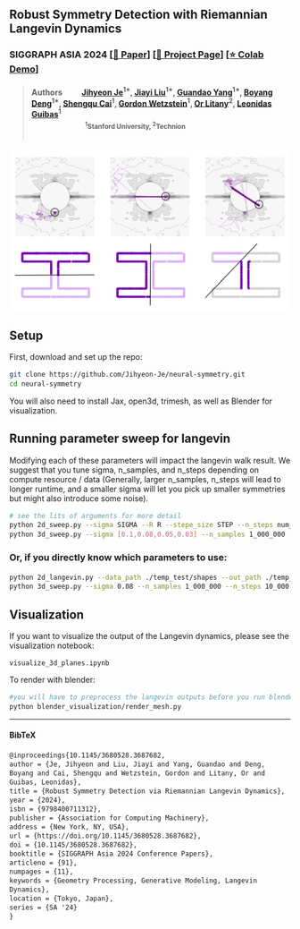## Robust Symmetry Detection with Riemannian Langevin Dynamics
### SIGGRAPH ASIA 2024 [[📖 Paper](https://arxiv.org/abs/2410.02786)] [[🚀 Project Page](https://symmetry-langevin.github.io/)] [[⭐ Colab Demo](https://colab.research.google.com/drive/1mzytIuqjgIj2D_K3VTt-qhMtluVdVBGg?usp=sharing)] 
> #### Authors &emsp;&emsp; [Jihyeon Je](https://jihyeonje.com/)<sup>1*</sup>, [Jiayi Liu]()<sup>1*</sup>, [Guandao Yang](https://www.guandaoyang.com/)<sup>1*</sup>, [Boyang Deng](https://boyangdeng.com/)<sup>1*</sup>, [Shengqu Cai](https://primecai.github.io/)<sup>1</sup>, [Gordon Wetzstein](https://stanford.edu/~gordonwz/)<sup>1</sup>, [Or Litany](https://orlitany.github.io/)<sup>2</sup>, [Leonidas Guibas](https://geometry.stanford.edu/)<sup>1</sup> <br> <sub> &emsp;&emsp;&emsp;&emsp;&emsp;&emsp;&emsp;&emsp; <sup>1</sup>Stanford University, <sup>2</sup>Technion </sub><br><br>


<img src="sample_figures/lang.png">

## Setup
First, download and set up the repo:
```bash
git clone https://github.com/Jihyeon-Je/neural-symmetry.git
cd neural-symmetry
```
You will also need to install Jax, open3d, trimesh, as well as Blender for visualization.



## Running parameter sweep for langevin
Modifying each of these parameters will impact the langevin walk result. We suggest that you tune sigma, n_samples, and n_steps depending on compute resource / data (Generally, larger n_samples, n_steps will lead to longer runtime, and a smaller sigma will let you pick up smaller symmetries but might also introduce some noise). 

```bash
# see the lits of arguments for more detail
python 2d_sweep.py --sigma SIGMA --R R --stepe_size STEP --n_steps num_steps --n_samples num_initial_samples --n_points num_noise_points
python 3d_sweep.py --sigma [0.1,0.08,0.05,0.03] --n_samples 1_000_000 --n_steps [10_000, 30_000, 60_000] --output OUTPUTPATH --data_path DATAPATH
```

### Or, if you directly know which parameters to use: 
```bash
python 2d_langevin.py --data_path ./temp_test/shapes --out_path ./temp_test/output --num_runs 1 --num_skip 0 --gen_vid True --step_size 0.06 --sigma 0.025
python 3d_sweep.py --sigma 0.08 --n_samples 1_000_000 --n_steps 10_000 --output OUTPUTPATH --data_path DATAPATH
```

## Visualization
If you want to visualize the output of the Langevin dynamics, please see the visualization notebook:
```
visualize_3d_planes.ipynb
```

To render with blender:
```bash
#you will have to preprocess the langevin outputs before you run blender visualization. 
python blender_visualization/render_mesh.py
```
---

#### BibTeX
```
@inproceedings{10.1145/3680528.3687682,
author = {Je, Jihyeon and Liu, Jiayi and Yang, Guandao and Deng, Boyang and Cai, Shengqu and Wetzstein, Gordon and Litany, Or and Guibas, Leonidas},
title = {Robust Symmetry Detection via Riemannian Langevin Dynamics},
year = {2024},
isbn = {9798400711312},
publisher = {Association for Computing Machinery},
address = {New York, NY, USA},
url = {https://doi.org/10.1145/3680528.3687682},
doi = {10.1145/3680528.3687682},
booktitle = {SIGGRAPH Asia 2024 Conference Papers},
articleno = {91},
numpages = {11},
keywords = {Geometry Processing, Generative Modeling, Langevin Dynamics},
location = {Tokyo, Japan},
series = {SA '24}
}


```
